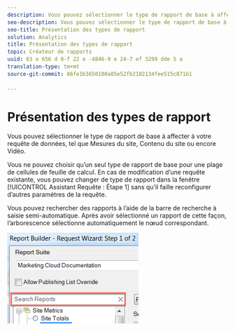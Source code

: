 ```yaml
---
description: Vous pouvez sélectionner le type de rapport de base à affecter à votre requête de données, tel que Mesures du site, Contenu du site ou encore Vidéo.
seo-description: Vous pouvez sélectionner le type de rapport de base à affecter à votre requête de données, tel que Mesures du site, Contenu du site ou encore Vidéo.
seo-title: Présentation des types de rapport
solution: Analytics
title: Présentation des types de rapport
topic: Créateur de rapports
uuid: 63 e 656 d 0-f 22 e -4846-9 e 24-7 ef 3299 dde 5 a
translation-type: tm+mt
source-git-commit: 86fe1b3650100a05e52fb2102134fee515c871b1

---
```



# Présentation des types de rapport

Vous pouvez sélectionner le type de rapport de base à affecter à votre requête de données, tel que Mesures du site, Contenu du site ou encore Vidéo.

Vous ne pouvez choisir qu’un seul type de rapport de base pour une plage de cellules de feuille de calcul. En cas de modification d’une requête existante, vous pouvez changer de type de rapport dans la fenêtre [!UICONTROL Assistant Requête : Étape 1] sans qu’il faille reconfigurer d’autres paramètres de la requête.

Vous pouvez rechercher des rapports à l’aide de la barre de recherche à saisie semi-automatique. Après avoir sélectionné un rapport de cette façon, l’arborescence sélectionne automatiquement le nœud correspondant.

![](assets/search_reports.png)


